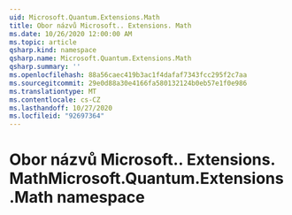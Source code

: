 ```yaml
---
uid: Microsoft.Quantum.Extensions.Math
title: Obor názvů Microsoft.. Extensions. Math
ms.date: 10/26/2020 12:00:00 AM
ms.topic: article
qsharp.kind: namespace
qsharp.name: Microsoft.Quantum.Extensions.Math
qsharp.summary: ''
ms.openlocfilehash: 88a56caec419b3ac1f4dafaf7343fcc295f2c7aa
ms.sourcegitcommit: 29e0d88a30e4166fa580132124b0eb57e1f0e986
ms.translationtype: MT
ms.contentlocale: cs-CZ
ms.lasthandoff: 10/27/2020
ms.locfileid: "92697364"
---
```

# <a name="microsoftquantumextensionsmath-namespace"></a><span data-ttu-id="55a10-102">Obor názvů Microsoft.. Extensions. Math</span><span class="sxs-lookup"><span data-stu-id="55a10-102">Microsoft.Quantum.Extensions.Math namespace</span></span>



